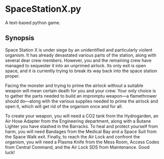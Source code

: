 # SpaceStationX.py
A text-based python game.

## Synopsis
Space Station X is under siege by an unidentified and particularly violent organism. It has already devastated various parts of the station, along with several dear crew members. However, you and the remaining crew have managed to sequester it into an unprimed airlock. Its only exit is open space, and it is currently trying to break its way back into the space station proper. 

Facing the monster and trying to prime the airlock without a suitable weapon will mean certain death for you and your crew. Your only choice is to gather the parts needed to build an impromptu weapon—a flamethrower should do—along with the various supplies needed to prime the airlock and open it, which will get rid of the organism once and for all.

To create your weapon, you will need a CO2 tank from the Hydrogarden, an Air Hose Adapter from the Engineering department, along with a Butane Lighter you have stashed in the Barracks. To heal and protect yourself from harm, you will need Bandages from the Medical Bay and a Space Suit from the Space Walk exit. Finally, to reach the Air Lock and confront the organism, you will need a Plasma Knife from the Mess Room, Access Codes from Central Command, and the Air Lock SDS from Maintenance. Good luck!
